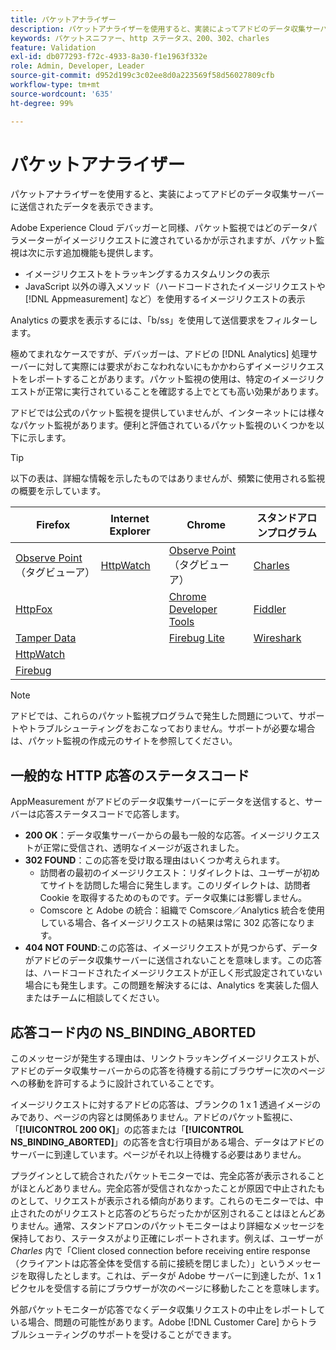 ```yaml
---
title: パケットアナライザー
description: パケットアナライザーを使用すると、実装によってアドビのデータ収集サーバーに送信されたデータを表示できます。
keywords: パケットスニファー、http ステータス、200、302、charles
feature: Validation
exl-id: db077293-f72c-4933-8a30-f1e1963f332e
role: Admin, Developer, Leader
source-git-commit: d952d199c3c02ee8d0a223569f58d56027809cfb
workflow-type: tm+mt
source-wordcount: '635'
ht-degree: 99%

---
```


# パケットアナライザー

パケットアナライザーを使用すると、実装によってアドビのデータ収集サーバーに送信されたデータを表示できます。

Adobe Experience Cloud デバッガーと同様、パケット監視ではどのデータパラメーターがイメージリクエストに渡されているかが示されますが、パケット監視は次に示す追加機能も提供します。

* イメージリクエストをトラッキングするカスタムリンクの表示
* JavaScript 以外の導入メソッド（ハードコードされたイメージリクエストや [!DNL Appmeasurement] など）を使用するイメージリクエストの表示

Analytics の要求を表示するには、「b/ss」を使用して送信要求をフィルターします。

極めてまれなケースですが、デバッガーは、アドビの [!DNL Analytics] 処理サーバーに対して実際には要求がおこなわれないにもかかわらずイメージリクエストをレポートすることがあります。パケット監視の使用は、特定のイメージリクエストが正常に実行されていることを確認する上でとても高い効果があります。

アドビでは公式のパケット監視を提供していませんが、インターネットには様々なパケット監視があります。便利と評価されているパケット監視のいくつかを以下に示します。

>[!TIP]
>
>以下の表は、詳細な情報を示したものではありませんが、頻繁に使用される監視の概要を示しています。

| Firefox | Internet Explorer | Chrome | スタンドアロンプログラム |
|---|---|---|---|
| [Observe Point](https://www.observepoint.com/product#plugin)（タグビューア） | [HttpWatch](https://www.httpwatch.com/) | [Observe Point](https://www.observepoint.com/product#plugin)（タグビューア） | [Charles](https://www.charlesproxy.com/) |
| [HttpFox](https://addons.thunderbird.net/en-us/firefox/addon/httpfox/) |  | [Chrome Developer Tools](https://code.google.com/chrome/devtools/docs/overview.html) | [Fiddler](https://www.telerik.com/fiddler) |
| [Tamper Data](https://addons.mozilla.org/ja-JP/firefox/addon/tamper-data-for-ff-quantum/) |  | [Firebug Lite](https://chromewebstore.google.com/detail/firebug-lite-for-google-c/ehemiojjcpldeipjhjkepfdaohajpbdo) | [Wireshark](https://www.wireshark.org/) |
| [HttpWatch](https://www.httpwatch.com/) |  |  |  |
| [Firebug](https://getfirebug.com/) |  |  |  |

>[!NOTE]
>
>アドビでは、これらのパケット監視プログラムで発生した問題について、サポートやトラブルシューティングをおこなっておりません。サポートが必要な場合は、パケット監視の作成元のサイトを参照してください。

## 一般的な HTTP 応答のステータスコード

AppMeasurement がアドビのデータ収集サーバーにデータを送信すると、サーバーは応答ステータスコードで応答します。

* **200 OK**：データ収集サーバーからの最も一般的な応答。イメージリクエストが正常に受信され、透明なイメージが返されました。
* **302 FOUND**：この応答を受け取る理由はいくつか考えられます。
   * 訪問者の最初のイメージリクエスト：リダイレクトは、ユーザーが初めてサイトを訪問した場合に発生します。このリダイレクトは、訪問者 Cookie を取得するためのものです。データ収集には影響しません。
   * Comscore と Adobe の統合：組織で Comscore／Analytics 統合を使用している場合、各イメージリクエストの結果は常に 302 応答になります。
* **404 NOT FOUND**:この応答は、イメージリクエストが見つからず、データがアドビのデータ収集サーバーに送信されないことを意味します。この応答は、ハードコードされたイメージリクエストが正しく形式設定されていない場合にも発生します。この問題を解決するには、Analytics を実装した個人またはチームに相談してください。

## 応答コード内の NS_BINDING_ABORTED

このメッセージが発生する理由は、リンクトラッキングイメージリクエストが、アドビのデータ収集サーバーからの応答を待機する前にブラウザーに次のページへの移動を許可するように設計されていることです。

イメージリクエストに対するアドビの応答は、ブランクの 1 x 1 透過イメージのみであり、ページの内容とは関係ありません。アドビのパケット監視に、「**[!UICONTROL 200 OK]**」の応答または「**[!UICONTROL NS_BINDING_ABORTED]**」の応答を含む行項目がある場合、データはアドビのサーバーに到達しています。ページがそれ以上待機する必要はありません。

プラグインとして統合されたパケットモニターでは、完全応答が表示されることがほとんどありません。完全応答が受信されなかったことが原因で中止されたものとして、リクエストが表示される傾向があります。これらのモニターでは、中止されたのがリクエストと応答のどちらだったかが区別されることはほとんどありません。通常、スタンドアロンのパケットモニターはより詳細なメッセージを保持しており、ステータスがより正確にレポートされます。例えば、ユーザーが *Charles* 内で「Client closed connection before receiving entire response（クライアントは応答全体を受信する前に接続を閉じました）」というメッセージを取得したとします。これは、データが Adobe サーバーに到達したが、1 x 1 ピクセルを受信する前にブラウザーが次のページに移動したことを意味します。

外部パケットモニターが応答でなくデータ収集リクエストの中止をレポートしている場合、問題の可能性があります。Adobe [!DNL Customer Care] からトラブルシューティングのサポートを受けることができます。
